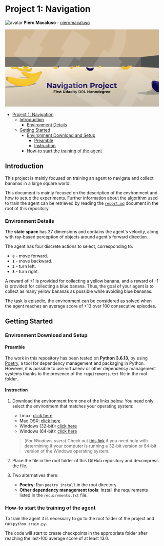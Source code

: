 # Project 1: Navigation

<img alt="avatar" src="https://github.com/pieromacaluso.png" width="20px" height="20px"> **Piero Macaluso** - [pieromacaluso](https://github.com/pieromacaluso)

![Project Cover](./stuff/cover.png)

- [Project 1: Navigation](#project-1-navigation)
  - [Introduction](#introduction)
    - [Environment Details](#environment-details)
  - [Getting Started](#getting-started)
    - [Environment Download and Setup](#environment-download-and-setup)
      - [Preamble](#preamble)
      - [Instruction](#instruction)
    - [How-to start the training of the agent](#how-to-start-the-training-of-the-agent)


## Introduction

This project is mainly focused on training an agent to navigate and collect bananas in a large square world.

This document is mainly focused on the description of the environment and how to setup the experiments.
Further information about the algorithm used to train the agent can be retrieved by reading the [`report.md`](report.md) document in the root of this repository

### Environment Details

The **state space** has 37 dimensions and contains the agent's velocity, along with ray-based perception of objects around agent's forward direction.

The agent has four discrete actions to select, corresponding to:
- **`0`** - move forward.
- **`1`** - move backward.
- **`2`** - turn left.
- **`3`** - turn right.

A reward of +1 is provided for collecting a yellow banana, and a reward of -1 is provided for collecting a blue banana. 
Thus, the goal of your agent is to collect as many yellow bananas as possible while avoiding blue bananas.

The task is episodic, the environment can be considered as solved when the agent reaches an average score of +13 over 100 consecutive episodes.

## Getting Started

### Environment Download and Setup

#### Preamble

The work in this repository has been tested on **Python 3.6.13**, by using [Poetry](https://python-poetry.org/), a tool for dependency management and packaging in Python.
However, it is possible to use virtualenv or other dependency management systems thanks to the presence of the `requirements.txt` file in the root folder.

#### Instruction

1. Download the environment from one of the links below.  You need only select the environment that matches your operating system:
   
    - Linux: [click here](https://s3-us-west-1.amazonaws.com/udacity-drlnd/P1/Banana/Banana_Linux.zip)
    - Mac OSX: [click here](https://s3-us-west-1.amazonaws.com/udacity-drlnd/P1/Banana/Banana.app.zip)
    - Windows (32-bit): [click here](https://s3-us-west-1.amazonaws.com/udacity-drlnd/P1/Banana/Banana_Windows_x86.zip)
    - Windows (64-bit): [click here](https://s3-us-west-1.amazonaws.com/udacity-drlnd/P1/Banana/Banana_Windows_x86_64.zip)
    
   > (_For Windows users_) Check out [this link](https://support.microsoft.com/en-us/help/827218/how-to-determine-whether-a-computer-is-running-a-32-bit-version-or-64) if you need help with determining if your computer is running a 32-bit version or 64-bit version of the Windows operating system.
   
2. Place the file in the root folder of this GitHub repository and decompress the file.
3. Two alternatives there:
   - **Poetry**: Run `poetry install` in the root directory.
   - **Other dependency management tools**: Install the requirements listed in the `requirements.txt` file.

### How-to start the training of the agent

To train the agent it is necessary to go to the root folder of the project and run `python train.py`.

The code will start to create checkpoints in the appropriate folder after reaching the last-100 average score of at least 13.0.